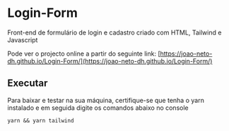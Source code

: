 # Login-Form

Front-end de formulário de login e cadastro criado com HTML, Tailwind e Javascript

Pode ver o projecto online a partir do seguinte link:
[https://joao-neto-dh.github.io/Login-Form/](https://joao-neto-dh.github.io/Login-Form/)

## Executar

Para baixar e testar na sua máquina, certifique-se que tenha o yarn instalado e em 
seguida digite os comandos abaixo no console

```node
yarn && yarn tailwind
```


